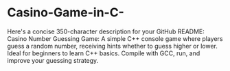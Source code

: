 # Casino-Game-in-C-
 Here's a concise 350-character description for your GitHub README:  Casino Number Guessing Game: A simple C++ console game where players guess a random number, receiving hints whether to guess higher or lower. Ideal for beginners to learn C++ basics. Compile with GCC, run, and improve your guessing strategy.
